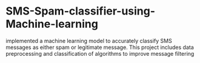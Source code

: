 # SMS-Spam-classifier-using-Machine-learning
implemented a machine learning model to accurately classify SMS messages as either spam or legitimate message. This project includes data preprocessing and classification of algorithms to improve message filtering
